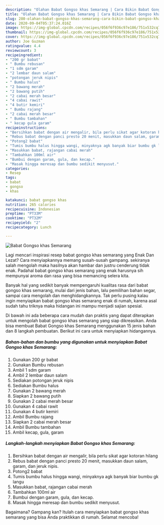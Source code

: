 ```yaml
---
description: "Olahan Babat Gongso khas Semarang | Cara Bikin Babat Gongso khas Semarang Yang Paling Enak"
title: "Olahan Babat Gongso khas Semarang | Cara Bikin Babat Gongso khas Semarang Yang Paling Enak"
slug: 280-olahan-babat-gongso-khas-semarang-cara-bikin-babat-gongso-khas-semarang-yang-paling-enak
date: 2020-09-04T05:37:24.016Z
image: https://img-global.cpcdn.com/recipes/056f6f936c97e186/751x532cq70/babat-gongso-khas-semarang-foto-resep-utama.jpg
thumbnail: https://img-global.cpcdn.com/recipes/056f6f936c97e186/751x532cq70/babat-gongso-khas-semarang-foto-resep-utama.jpg
cover: https://img-global.cpcdn.com/recipes/056f6f936c97e186/751x532cq70/babat-gongso-khas-semarang-foto-resep-utama.jpg
author: Joe Guzman
ratingvalue: 4.4
reviewcount: 3
recipeingredient:
- "200 gr babat"
- " Bumbu rebusan"
- "1 sdm garam"
- "2 lembar daun salam"
- "potongan jeruk nipis"
- " Bumbu halus"
- "2 bawang merah"
- "2 bawang putih"
- "2 cabai merah besar"
- "4 cabai rawit"
- "4 butir kemiri"
- " Bumbu rajang"
- "2 cabai merah besar"
- " Bumbu tambahan"
- " kecap gula garam"
recipeinstructions:
- "Bersihkan babat dengan air mengalir, bila perlu sikat agar kotoran hilang"
- "Rebus babat dengan panci presto 20 menit, masukkan daun salam, garam, dan jeruk nipis."
- "Potong2 babat"
- "Tumis bumbu halus hingga wangi, minyaknya agk banyak biar bumbu gk langu"
- "Masukkan babat, rajangan cabai merah"
- "Tambahkan 100ml air"
- "Bumbui dengan garam, gula, dan kecap."
- "Masak hingga meresap dan bumbu sedikit menyusut."
categories:
- Resep
tags:
- babat
- gongso
- khas

katakunci: babat gongso khas 
nutrition: 265 calories
recipecuisine: Indonesian
preptime: "PT33M"
cooktime: "PT32M"
recipeyield: "2"
recipecategory: Lunch

---
```



![Babat Gongso khas Semarang](https://img-global.cpcdn.com/recipes/056f6f936c97e186/751x532cq70/babat-gongso-khas-semarang-foto-resep-utama.jpg)

Lagi mencari inspirasi resep babat gongso khas semarang yang Enak Dan Lezat? Cara menyiapkannya memang susah-susah gampang. sekiranya salah mengolah maka hasilnya akan hambar dan justru cenderung tidak enak. Padahal babat gongso khas semarang yang enak harusnya sih mempunyai aroma dan rasa yang bisa memancing selera kita.

Banyak hal yang sedikit banyak mempengaruhi kualitas rasa dari babat gongso khas semarang, mulai dari jenis bahan, lalu pemilihan bahan segar, sampai cara mengolah dan menghidangkannya. Tak perlu pusing kalau ingin menyiapkan babat gongso khas semarang enak di rumah, karena asal sudah tahu triknya maka hidangan ini mampu menjadi sajian spesial.




Di bawah ini ada beberapa cara mudah dan praktis yang dapat diterapkan untuk mengolah babat gongso khas semarang yang siap dikreasikan. Anda bisa membuat Babat Gongso khas Semarang menggunakan 15 jenis bahan dan 8 langkah pembuatan. Berikut ini cara untuk menyiapkan hidangannya.

<!--inarticleads1-->

##### Bahan-bahan dan bumbu yang digunakan untuk menyiapkan Babat Gongso khas Semarang:

1. Gunakan 200 gr babat
1. Gunakan  Bumbu rebusan
1. Ambil 1 sdm garam
1. Ambil 2 lembar daun salam
1. Sediakan potongan jeruk nipis
1. Sediakan  Bumbu halus
1. Gunakan 2 bawang merah
1. Siapkan 2 bawang putih
1. Gunakan 2 cabai merah besar
1. Gunakan 4 cabai rawit
1. Gunakan 4 butir kemiri
1. Ambil  Bumbu rajang
1. Siapkan 2 cabai merah besar
1. Ambil  Bumbu tambahan
1. Ambil  kecap, gula, garam




<!--inarticleads2-->

##### Langkah-langkah menyiapkan Babat Gongso khas Semarang:

1. Bersihkan babat dengan air mengalir, bila perlu sikat agar kotoran hilang
1. Rebus babat dengan panci presto 20 menit, masukkan daun salam, garam, dan jeruk nipis.
1. Potong2 babat
1. Tumis bumbu halus hingga wangi, minyaknya agk banyak biar bumbu gk langu
1. Masukkan babat, rajangan cabai merah
1. Tambahkan 100ml air
1. Bumbui dengan garam, gula, dan kecap.
1. Masak hingga meresap dan bumbu sedikit menyusut.




Bagaimana? Gampang kan? Itulah cara menyiapkan babat gongso khas semarang yang bisa Anda praktikkan di rumah. Selamat mencoba!

